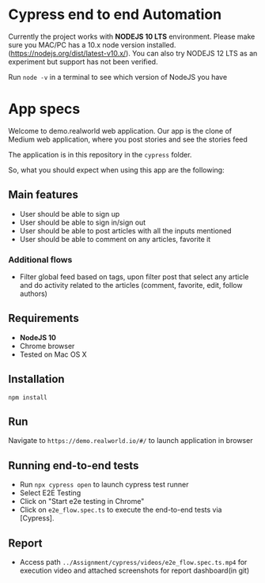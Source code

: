 # Cypress end to end Automation 

Currently the project works with **NODEJS 10 LTS** environment. Please make sure you MAC/PC has a 10.x node version installed. (https://nodejs.org/dist/latest-v10.x/). You can also try NODEJS 12 LTS as an experiment but support has not been verified. 

Run ```node -v``` in a terminal to see which version of NodeJS you have

# App specs

Welcome to demo.realworld web application. Our app is the clone of Medium web application, where you post stories and see the stories feed

The application is in this repository in the `cypress` folder.

So, what you should expect when using this app are the following:

## Main features

* User should be able to sign up
* User should be able to sign in/sign out
* User should be able to post articles with all the inputs mentioned
* User should be able to comment on any articles, favorite it


### Additional flows
* Filter global feed based on tags, upon filter post that select any article and do activity related to the articles (comment, favorite, edit, follow authors)

## Requirements
* **NodeJS 10**
* Chrome browser
* Tested on Mac OS X

## Installation

```
npm install 
```

## Run

Navigate to `https://demo.realworld.io/#/` to launch application in browser
 

## Running end-to-end tests

* Run `npx cypress open` to launch cypress test runner
* Select E2E Testing
* Click on "Start e2e testing in Chrome" 
* Click on `e2e_flow.spec.ts` to execute the end-to-end tests via [Cypress].


## Report

* Access path `../Assignment/cypress/videos/e2e_flow.spec.ts.mp4` for execution video and attached screenshots for report dashboard(in git)

